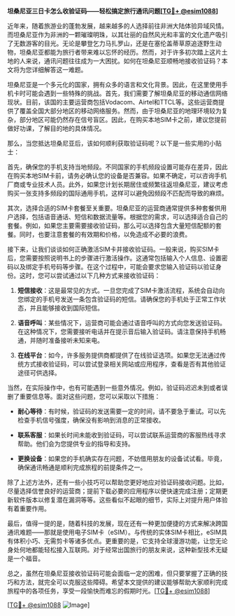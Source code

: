 **坦桑尼亚三日卡怎么收验证码——轻松搞定旅行通讯问题[[TG💪+ @esim1088](https://t.me/s/esim1088)]**

近年来，随着旅游业的蓬勃发展，越来越多的人选择前往非洲大陆体验异域风情。而坦桑尼亚作为非洲的一颗璀璨明珠，以其壮丽的自然风光和丰富的文化遗产吸引了无数游客的目光。无论是攀登乞力马扎罗山，还是在塞伦盖蒂草原追逐野生动物，坦桑尼亚都能为旅行者带来难以忘怀的经历。然而，对于许多初次踏上这片土地的人来说，通讯问题往往成为一大困扰。如何在坦桑尼亚顺畅地接收验证码？本文将为您详细解答这一难题。

坦桑尼亚是一个多元化的国家，拥有众多的语言和文化背景。因此，在这里使用手机卡时可能会遇到一些特殊的挑战。首先，我们需要了解坦桑尼亚的移动通信网络现状。目前，该国的主要运营商包括Vodacom、Airtel和TTCL等。这些运营商提供了覆盖全国大部分地区的移动网络服务。然而，由于坦桑尼亚的地理环境较为复杂，部分地区可能仍然存在信号盲区。因此，在购买本地SIM卡之前，建议您提前做好功课，了解目的地的具体情况。

那么，当您抵达坦桑尼亚后，该如何顺利获取验证码呢？以下是一些实用的小贴士：

首先，确保您的手机支持当地频段。不同国家的手机频段设置可能存在差异，因此在购买本地SIM卡前，请务必确认您的设备是否兼容。如果不确定，可以咨询手机厂商或专业技术人员。此外，如果您计划长期居住或频繁往返坦桑尼亚，建议考虑购买一张支持多频段的国际通用手机，这样可以避免因频段不匹配而导致的麻烦。

其次，选择合适的SIM卡套餐至关重要。坦桑尼亚的运营商通常提供多种套餐供用户选择，包括语音通话、短信和数据流量等。根据您的需求，可以选择适合自己的套餐。例如，如果您主要需要接收验证码，那么可以选择包含大量短信配额的套餐。同时，也要注意套餐的有效期和价格，以免造成不必要的浪费。

接下来，让我们谈谈如何正确激活SIM卡并接收验证码。一般来说，购买SIM卡后，您需要按照说明书上的步骤进行激活操作。这通常包括输入个人信息、设置密码以及绑定手机号码等步骤。在这个过程中，可能会要求您输入验证码以验证身份。这时，您可以尝试通过以下几种方式来接收验证码：

1. **短信接收**：这是最常见的方式。一旦您完成了SIM卡激活流程，系统会自动向您绑定的手机号发送一条包含验证码的短信。请确保您的手机处于正常工作状态，并且能够接收到国际短信。

2. **语音呼叫**：某些情况下，运营商可能会通过语音呼叫的方式向您发送验证码。在这种情况下，您需要接听电话并在提示音后输入验证码。请注意保持手机畅通，并随时准备接听未知来电。

3. **在线平台**：如今，许多服务提供商都提供了在线验证选项。如果您无法通过传统方式接收验证码，可以尝试登录相关网站或应用程序，查看是否有其他验证途径可供选择。

当然，在实际操作中，也有可能遇到一些意外情况。例如，验证码迟迟未到或者误删了重要信息等。面对这些问题，您可以采取以下措施：

- **耐心等待**：有时候，验证码的发送需要一定的时间，请不要急于重试。可以先检查手机信号强度，确保没有影响到消息的正常接收。
  
- **联系客服**：如果长时间未能收到验证码，可以尝试联系运营商的客服热线寻求帮助。他们会为您提供专业的指导和支持。

- **更换设备**：如果您的手机确实存在问题，不妨借用朋友的设备试试看。毕竟，确保通讯畅通是顺利完成旅程的前提条件之一。

除了上述方法外，还有一些小技巧可以帮助您更好地应对验证码接收问题。比如，尽量选择信誉良好的运营商；提前下载必要的应用程序以便快速完成注册；定期更新软件版本以修复潜在漏洞等等。这些看似不起眼的细节，实际上对提升用户体验有着重要作用。

最后，值得一提的是，随着科技的发展，现在还有一种更加便捷的方式来解决跨国通讯难题——那就是使用电子SIM卡（eSIM）。与传统的实体SIM卡相比，eSIM具有体积小巧、无需剪卡等诸多优点。更重要的是，它支持全球漫游功能，让您无论身处何地都能轻松接入互联网。对于经常出国旅行的朋友来说，这种新型技术无疑是一个福音。

总之，虽然在坦桑尼亚接收验证码可能会面临一定的困难，但只要掌握了正确的技巧和方法，就完全可以克服这些障碍。希望本文提供的建议能够帮助大家顺利完成旅程中的各项任务，享受一段愉快而难忘的假期时光。[[TG💪+ @esim1088](https://t.me/s/esim1088)]

[[TG💪+ @esim1088](https://t.me/s/esim1088) ![Image](https://i.postimg.cc/4NQfJmqS/Snipaste-2025-05-13-00-14-12.png)]